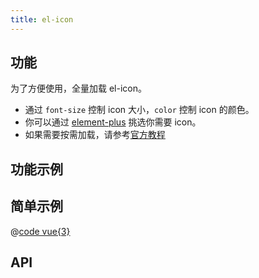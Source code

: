 ```yaml
---
title: el-icon
---
```


## 功能

为了方便使用，全量加载 el-icon。
- 通过 `font-size` 控制 icon 大小，`color` 控制 icon 的颜色。
- 你可以通过 [element-plus](https://element-plus.gitee.io/zh-CN/component/icon.html#%E5%9B%BE%E6%A0%87%E9%9B%86%E5%90%88) 挑选你需要 icon。
- 如果需要按需加载，请参考[官方教程](https://element-plus.gitee.io/zh-CN/component/icon.html)


## 功能示例

<Example />

## 简单示例

<Simple />

@[code vue{3}](@/components/el-icon/docs/simple.vue)

## API

<Usage />

<script setup>
import Example from "@/components/el-icon/docs/example.vue";
import Simple from "@/components/el-icon/docs/simple.vue";
import Usage from "@/components/el-icon/docs/usage.vue";
</script>